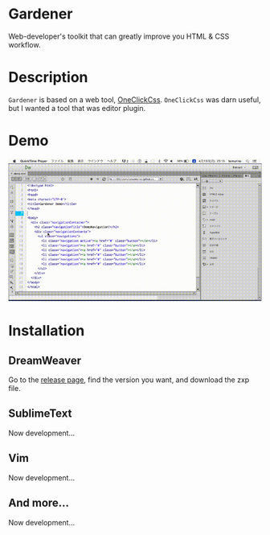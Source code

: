 Gardener
====

Web-developer's toolkit that can greatly improve you HTML & CSS workflow.

Description
====

`Gardener` is based on a web tool, [OneClickCss](https://css.miugle.info). `OneClickCss` was darn useful, but I wanted a tool that was editor plugin.

Demo
====

![top-page](https://github.com/toyamarinyon/gardener/blob/assets/gardenerdemo.gif?raw=true)


Installation
====

## DreamWeaver

Go to the [release page](), find the version you want, and download the zxp file.

## SublimeText

Now development...

## Vim

Now development...

## And more...

Now development...

